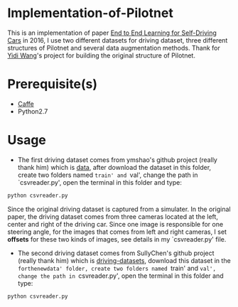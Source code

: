 # Implementation-of-Pilotnet
This is an implementation of paper [End to End Learning for Self-Driving Cars](https://images.nvidia.com/content/tegra/automotive/images/2016/solutions/pdf/end-to-end-dl-using-px.pdf) in 2016, I use two different datasets for driving dataset, three different structures of Pilotnet and several data augmentation methods. Thank for [Yidi Wang](https://github.com/yidiwang21/Caffe-PilotNet)'s project for building the original structure of Pilotnet. 
# Prerequisite(s)
* [Caffe](http://caffe.berkeleyvision.org/)
* Python2.7
# Usage
* The first driving dataset comes from ymshao's github project (really thank him) which is [data](https://github.com/ymshao/End-to-End-Learning-for-Self-Driving-Cars), after download the dataset in this folder, create two folders named `train' and `val', change the path in `csvreader.py', open the terminal in this folder and type: 
```bash
python csvreader.py
```
Since the original driving dataset is captured from a simulater. In the original paper, the driving dataset comes from three cameras located at the left, center and right of the driving car. Since one image is responsible for one steering angle, for the images that comes from left and right cameras, I set **offsets** for these two kinds of images, see details in my `csvreader.py' file. 





* The second driving dataset comes from SullyChen's github project (really thank him) which is [driving-datasets](https://github.com/SullyChen/driving-datasets), download this dataset in the `forthenewdata' folder, create two folders named `train' and `val', change the path in `csvreader.py', open the terminal in this folder and type:
```bash
python csvreader.py
```


